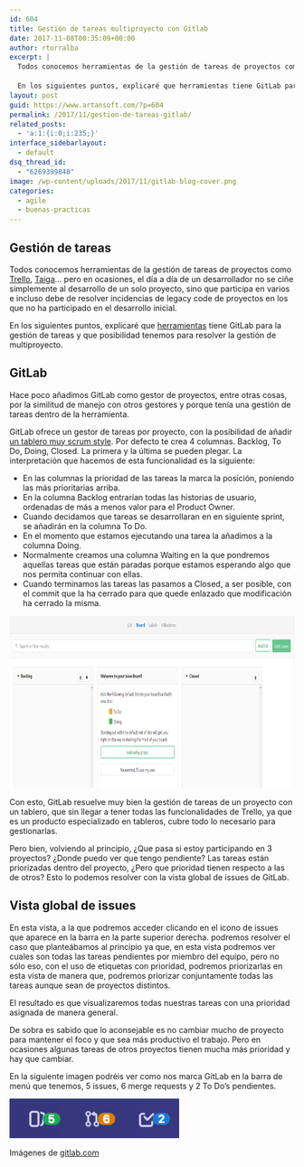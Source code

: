 ```yaml
---
id: 604
title: Gestión de tareas multiproyecto con Gitlab
date: 2017-11-08T00:35:09+00:00
author: rtorralba
excerpt: |
  Todos conocemos herramientas de la gestión de tareas de proyectos como Trello, Taiga... pero en ocasiones, el día a día de un desarrollador no se ciñe simplemente al desarrollo de un solo proyecto, sino que participa en varios e incluso debe de resolver incidencias de legacy code de proyectos en los que no ha participado en el desarrollo inicial.
  
  En los siguientes puntos, explicaré que herramientas tiene GitLab para la gestión de tareas y que posibilidad tenemos para resolver la gestión de multiproyecto.
layout: post
guid: https://www.artansoft.com/?p=604
permalink: /2017/11/gestion-de-tareas-gitlab/
related_posts:
  - 'a:1:{i:0;i:235;}'
interface_sidebarlayout:
  - default
dsq_thread_id:
  - "6269399848"
image: /wp-content/uploads/2017/11/gitlab-blog-cover.png
categories:
  - agile
  - buenas-practicas
---
```

## Gestión de tareas

Todos conocemos herramientas de la gestión de tareas de proyectos como <a href="https://trello.com/" target="_blank" rel="noopener">Trello</a>, <a href="https://www.artansoft.com/2016/03/proyectos-agiles-taiga/" target="_blank" rel="noopener">Taiga</a>&#8230; pero en ocasiones, el día a día de un desarrollador no se ciñe simplemente al desarrollo de un solo proyecto, sino que participa en varios e incluso debe de resolver incidencias de legacy code de proyectos en los que no ha participado en el desarrollo inicial.

En los siguientes puntos, explicaré que <a href="https://docs.gitlab.com/ee/user/project/issues/" target="_blank" rel="noopener">herramientas</a> tiene GitLab para la gestión de tareas y que posibilidad tenemos para resolver la gestión de multiproyecto.

## GitLab

Hace poco añadimos GitLab como gestor de proyectos, entre otras cosas, por la similitud de manejo con otros gestores y porque tenía una gestión de tareas dentro de la herramienta.

GitLab ofrece un gestor de tareas por proyecto, con la posibilidad de añadir <a href="https://docs.gitlab.com/ee/user/project/issue_board.html" target="_blank" rel="noopener">un tablero muy scrum style</a>. Por defecto te crea 4 columnas. Backlog, To Do, Doing, Closed. La primera y la última se pueden plegar. La interpretación que hacemos de esta funcionalidad es la siguiente:

  * En las columnas la prioridad de las tareas la marca la posición, poniendo las más prioritarias arriba.
  * En la columna Backlog entrarían todas las historias de usuario, ordenadas de más a menos valor para el Product Owner.
  * Cuando decidamos que tareas se desarrollaran en en siguiente sprint, se añadirán en la columna To Do.
  * En el momento que estamos ejecutando una tarea la añadimos a la columna Doing.
  * Normalmente creamos una columna Waiting en la que pondremos aquellas tareas que están paradas porque estamos esperando algo que nos permita continuar con ellas.
  * Cuando terminamos las tareas las pasamos a Closed, a ser posible, con el commit que la ha cerrado para que quede enlazado que modificación ha cerrado la misma.

<img src="/wp-content/uploads/2017/11/issue_board_welcome_message.png" alt="Gestión de tareas con el tablero de GitLab" width="844" height="304"/>

Con esto, GitLab resuelve muy bien la gestión de tareas de un proyecto con un tablero, que sin llegar a tener todas las funcionalidades de Trello, ya que es un producto especializado en tableros, cubre todo lo necesario para gestionarlas.

Pero bien, volviendo al principio, ¿Que pasa si estoy participando en 3 proyectos? ¿Donde puedo ver que tengo pendiente? Las tareas están priorizadas dentro del proyecto, ¿Pero que prioridad tienen respecto a las de otros? Esto lo podemos resolver con la vista global de issues de GitLab.

## Vista global de issues

En esta vista, a la que podremos acceder clicando en el icono de issues que aparece en la barra en la parte superior derecha. podremos resolver el caso que planteábamos al principio ya que, en esta vista podremos ver cuales son todas las tareas pendientes por miembro del equipo, pero no sólo eso, con el uso de etiquetas con prioridad, podremos priorizarlas en esta vista de manera que, podremos priorizar conjuntamente todas las tareas aunque sean de proyectos distintos.

El resultado es que visualizaremos todas nuestras tareas con una prioridad asignada de manera general.

De sobra es sabido que lo aconsejable es no cambiar mucho de proyecto para mantener el foco y que sea más productivo el trabajo. Pero en ocasiones algunas tareas de otros proyectos tienen mucha más prioridad y hay que cambiar.

En la siguiente imagen podréis ver como nos marca GitLab en la barra de menú que tenemos, 5 issues, 6 merge requests y 2 To Do&#8217;s pendientes.

<img src="/wp-content/uploads/2017/11/to-do.png" alt="Iconos de la barra de menú de GitLab" width="300" height="70"/>

Imágenes de <a href="http://gitlab.com" target="_blank" rel="noopener">gitlab.com</a>
